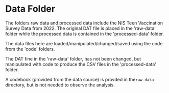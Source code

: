 # Data Folder
The folders raw data and processed data include the NIS Teen Vaccination Survey Data from 2022. The original DAT file is placed in the 'raw-data' folder while the processed data is contained in the 'processed-data' folder. 

The data files here are loaded/manipulated/changed/saved using the code from the 'code' folders.

The DAT fine in the 'raw-data' folder, has not been changed, but manipulated with code to produce the CSV files in the 'processed-data' folder.

A codebook (provided from the data source) is provded in the`raw-data` directory, but is not needed to observe the analysis. 
